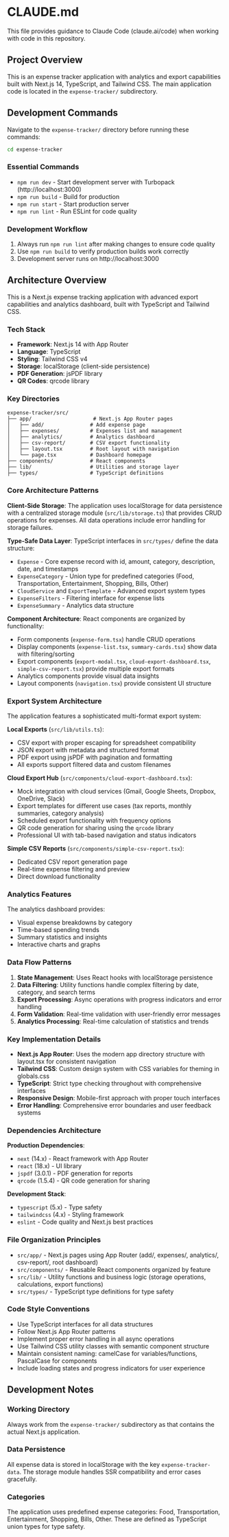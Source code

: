 # CLAUDE.md

This file provides guidance to Claude Code (claude.ai/code) when working with code in this repository.

## Project Overview

This is an expense tracker application with analytics and export capabilities built with Next.js 14, TypeScript, and Tailwind CSS. The main application code is located in the `expense-tracker/` subdirectory.

## Development Commands

Navigate to the `expense-tracker/` directory before running these commands:

```bash
cd expense-tracker
```

### Essential Commands
- `npm run dev` - Start development server with Turbopack (http://localhost:3000)
- `npm run build` - Build for production
- `npm run start` - Start production server
- `npm run lint` - Run ESLint for code quality

### Development Workflow
1. Always run `npm run lint` after making changes to ensure code quality
2. Use `npm run build` to verify production builds work correctly
3. Development server runs on http://localhost:3000

## Architecture Overview

This is a Next.js expense tracking application with advanced export capabilities and analytics dashboard, built with TypeScript and Tailwind CSS.

### Tech Stack
- **Framework**: Next.js 14 with App Router
- **Language**: TypeScript
- **Styling**: Tailwind CSS v4
- **Storage**: localStorage (client-side persistence)
- **PDF Generation**: jsPDF library
- **QR Codes**: qrcode library

### Key Directories
```
expense-tracker/src/
├── app/                    # Next.js App Router pages
│   ├── add/               # Add expense page
│   ├── expenses/          # Expenses list and management
│   ├── analytics/         # Analytics dashboard
│   ├── csv-report/        # CSV export functionality
│   ├── layout.tsx         # Root layout with navigation
│   └── page.tsx           # Dashboard homepage
├── components/            # React components
├── lib/                   # Utilities and storage layer
├── types/                 # TypeScript definitions
```

### Core Architecture Patterns

**Client-Side Storage**: The application uses localStorage for data persistence with a centralized storage module (`src/lib/storage.ts`) that provides CRUD operations for expenses. All data operations include error handling for storage failures.

**Type-Safe Data Layer**: TypeScript interfaces in `src/types/` define the data structure:
- `Expense` - Core expense record with id, amount, category, description, date, and timestamps
- `ExpenseCategory` - Union type for predefined categories (Food, Transportation, Entertainment, Shopping, Bills, Other)
- `CloudService` and `ExportTemplate` - Advanced export system types
- `ExpenseFilters` - Filtering interface for expense lists
- `ExpenseSummary` - Analytics data structure

**Component Architecture**: React components are organized by functionality:
- Form components (`expense-form.tsx`) handle CRUD operations
- Display components (`expense-list.tsx`, `summary-cards.tsx`) show data with filtering/sorting
- Export components (`export-modal.tsx`, `cloud-export-dashboard.tsx`, `simple-csv-report.tsx`) provide multiple export formats
- Analytics components provide visual data insights
- Layout components (`navigation.tsx`) provide consistent UI structure

### Export System Architecture

The application features a sophisticated multi-format export system:

**Local Exports** (`src/lib/utils.ts`):
- CSV export with proper escaping for spreadsheet compatibility
- JSON export with metadata and structured format
- PDF export using jsPDF with pagination and formatting
- All exports support filtered data and custom filenames

**Cloud Export Hub** (`src/components/cloud-export-dashboard.tsx`):
- Mock integration with cloud services (Gmail, Google Sheets, Dropbox, OneDrive, Slack)
- Export templates for different use cases (tax reports, monthly summaries, category analysis)
- Scheduled export functionality with frequency options
- QR code generation for sharing using the `qrcode` library
- Professional UI with tab-based navigation and status indicators

**Simple CSV Reports** (`src/components/simple-csv-report.tsx`):
- Dedicated CSV report generation page
- Real-time expense filtering and preview
- Direct download functionality

### Analytics Features

The analytics dashboard provides:
- Visual expense breakdowns by category
- Time-based spending trends
- Summary statistics and insights
- Interactive charts and graphs

### Data Flow Patterns

1. **State Management**: Uses React hooks with localStorage persistence
2. **Data Filtering**: Utility functions handle complex filtering by date, category, and search terms
3. **Export Processing**: Async operations with progress indicators and error handling
4. **Form Validation**: Real-time validation with user-friendly error messages
5. **Analytics Processing**: Real-time calculation of statistics and trends

### Key Implementation Details

- **Next.js App Router**: Uses the modern app directory structure with layout.tsx for consistent navigation
- **Tailwind CSS**: Custom design system with CSS variables for theming in globals.css
- **TypeScript**: Strict type checking throughout with comprehensive interfaces
- **Responsive Design**: Mobile-first approach with proper touch interfaces
- **Error Handling**: Comprehensive error boundaries and user feedback systems

### Dependencies Architecture

**Production Dependencies**:
- `next` (14.x) - React framework with App Router
- `react` (18.x) - UI library  
- `jspdf` (3.0.1) - PDF generation for reports
- `qrcode` (1.5.4) - QR code generation for sharing

**Development Stack**:
- `typescript` (5.x) - Type safety
- `tailwindcss` (4.x) - Styling framework
- `eslint` - Code quality and Next.js best practices

### File Organization Principles

- `src/app/` - Next.js pages using App Router (add/, expenses/, analytics/, csv-report/, root dashboard)
- `src/components/` - Reusable React components organized by feature
- `src/lib/` - Utility functions and business logic (storage operations, calculations, export functions)
- `src/types/` - TypeScript type definitions for type safety

### Code Style Conventions

- Use TypeScript interfaces for all data structures
- Follow Next.js App Router patterns
- Implement proper error handling in all async operations
- Use Tailwind CSS utility classes with semantic component structure
- Maintain consistent naming: camelCase for variables/functions, PascalCase for components
- Include loading states and progress indicators for user experience

## Development Notes

### Working Directory
Always work from the `expense-tracker/` subdirectory as that contains the actual Next.js application.

### Data Persistence
All expense data is stored in localStorage with the key `expense-tracker-data`. The storage module handles SSR compatibility and error cases gracefully.

### Categories
The application uses predefined expense categories: Food, Transportation, Entertainment, Shopping, Bills, Other. These are defined as TypeScript union types for type safety.
